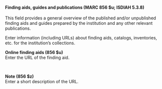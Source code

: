 #### **Finding aids, guides and publications (MARC 856 $u; ISDIAH 5.3.8)**

This field&nbsp;provides a general overview of the published and/or unpublished finding aids and guides prepared by the institution and any other relevant publications.

Enter information (including URLs) about finding aids, catalogs, inventories, etc. for the institution’s collections.

**Online finding aids (856 $u)**  
Enter the URL of the finding aid.

&nbsp;

**Note (856 $z)**  
Enter a short description of the URL.